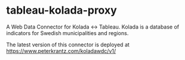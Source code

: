 # tableau-kolada-proxy
A Web Data Connector for Kolada &lt;-> Tableau. Kolada is a database of indicators for Swedish municipalities and regions.

The latest version of this connector is deployed at https://www.peterkrantz.com/koladawdc/v1/
